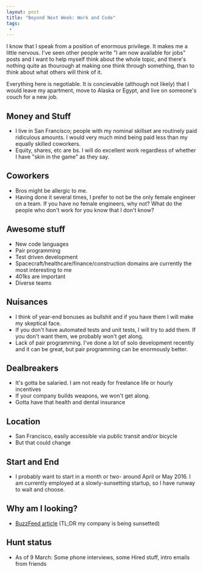 ```yaml
---
layout: post
title: "Beyond Next Week: Work and Code"
tags:
 -
---
```


I know that I speak from a position of enormous privilege. It makes me a little nervous. I've seen other people write "I am now available for jobs" posts and I want to help myself think about the whole topic, and there's nothing quite as thourough at making one think through something, than to think about what others will think of it.

Everything here is negotiable. It is concievable (although not likely) that I would leave my apartment, move to Alaska or Egypt, and live on someone's couch for a new job.


## Money and Stuff

- I live in San Francisco; people with my nominal skillset are routinely paid ridiculous amounts. I would very much mind being paid less than my equally skilled coworkers.
- Equity, shares, etc are bs. I will do excellent work regardless of whether I have "skin in the game" as they say.


## Coworkers

- Bros might be allergic to me.
- Having done it several times, I prefer to not be the only female engineer on a team. If you have no female engineers, why not? What do the people who don't work for you know that I don't know?


## Awesome stuff

- New code languages
- Pair programming
- Test driven development
- Spacecraft/healthcare/finance/construction domains are currently the most interesting to me
- 401ks are important
- Diverse teams


## Nuisances

- I think of year-end bonuses as bullshit and if you have them I will make my skeptical face.
- If you don't have automated tests and unit tests, I will try to add them. If you don't want them, we probably won't get along.
- Lack of pair programming. I've done a lot of solo development recently and it can be great, but pair programming can be enormously better.


## Dealbreakers

- It's gotta be salaried. I am not ready for freelance life or hourly incentives
- If your company builds weapons, we won't get along.
- Gotta have that health and dental insurance


## Location

- San Francisco, easily accessible via public transit and/or bicycle
- But that could change


## Start and End

- I probably want to start in a month or two- around April or May 2016. I am currently employed at a slowly-sunsetting startup, so I have runway to wait and choose.

## Why am I looking?

- [BuzzFeed article](http://www.buzzfeed.com/brendanklinkenberg/more-layoffs-hit-groupons-restaurant-software-unit#.iwqaK00lGJ) (TL;DR my company is being sunsetted)


## Hunt status

- As of 9 March: Some phone interviews, some Hired stuff, intro emails from friends
